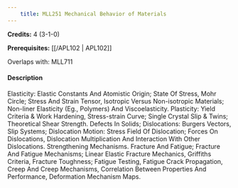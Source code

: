 ```yaml
---
    title: MLL251 Mechanical Behavior of Materials
---
```

**Credits:** 4 (3-1-0)



**Prerequisites:** [[/APL102 | APL102]]

Overlaps with: MLL711

#### Description 
Elasticity: Elastic Constants And Atomistic Origin; State Of Stress, Mohr Circle; Stress And Strain Tensor, Isotropic Versus Non-isotropic Materials; Non-liner Elasticity (Eg., Polymers) And Viscoelasticity. Plasticity: Yield Criteria & Work Hardening, Stress-strain Curve; Single Crystal Slip & Twins; Theoretical Shear Strength. Defects In Solids; Dislocations: Burgers Vectors, Slip Systems; Dislocation Motion: Stress Field Of Dislocation; Forces On Dislocations, Dislocation Multiplication And Interaction With Other Dislocations. Strengthening Mechanisms. Fracture And Fatigue; Fracture And Fatigue Mechanisms; Linear Elastic Fracture Mechanics, Griffiths Criteria, Fracture Toughness; Fatigue Testing, Fatigue Crack Propagation, Creep And Creep Mechanisms, Correlation Between Properties And Performance, Deformation Mechanism Maps.